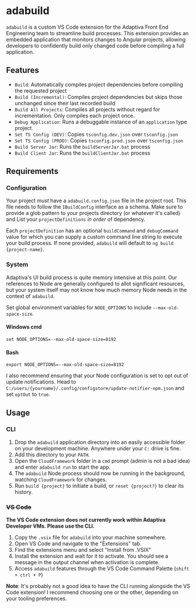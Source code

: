 # adabuild
`adabuild` is a custom VS Code extension for the Adaptiva Front End Engineering team to streamline build processes. This extension provides an embedded application that monitors changes to Angular projects, allowing developers to confidently build only changed code before compiling a full application.

## Features
 - `Build`: Automatically compiles project dependencies before compiling the requested project
 - `Build (Incremental)`: Compiles project dependencies but skips those unchanged since their last recorded build
 - `Build All Projects`: Compiles all projects without regard for incrementation. Only compiles each project once.
 - `Debug Application`: Runs a debuggable instance of an `application` type project.
 - `Set TS Config (DEV)`: Copies `tsconfig.dev.json` over `tsconfig.json`
 - `Set TS Config (PROD)`: Copies `tsconfig.prod.json` over `tsconfig.json`
 - `Build Server Jar`: Runs the `buildServerJar.bat` process
 - `Build Client Jar`: Runs the `buildClientJar.bat` process

## Requirements

### Configuration
Your project _must_ have a `adabuild.config.json` file in the project root. This file needs to follow the `IBuildConfig` interface as a schema. Make sure to provide a glob pattern to your projects directory (or whatever it's called) and List your `projectDefinitions` _in order_ of dependency.

Each `projectDefinition` has an optional `buildCommand` and `debugCommand` value for which you can supply a custom command line string to execute your build process. If none provided, `adabuild` will default to `ng build {project-name}`.

### System
Adaptiva's UI build process is quite memory intensive at this point. Our references to Node are generally configured to allot significant resources, but your system itself may not know how much memory Node needs in the context of `adabuild`.

Set global environment variables for `NODE_OPTIONS` to include `--max-old-space-size`.

#### Windows cmd
```
set NODE_OPTIONS=--max-old-space-size=8192
```

#### Bash
```
export NODE_OPTIONS=--max-old-space-size=8192
```

I also recommend ensuring that your Node configuration is set to opt out of update notifications. Head to `C:/users/{yourname}/.config/configstore/update-notifier-npm.json` and set `optOut` to `true`.

## Usage

### CLI
 1. Drop the `adabuild` application directory into an easily accessible folder on your development machine. Anywhere under your `C:` drive is fine.
 2. Add this directory to your `PATH`.
 3. Open the `CloudFramework` folder in a `cmd` prompt (admin is not a bad idea) and enter `adabuild run` to start the app.
 4. The `adabuild` Node process should now be running in the background, watching `CloudFramework` for changes.
 5. Run `build {project}` to initiate a build, or `reset {project?}` to clear its history.

### ~~VS Code~~

**The VS Code extension does not currently work within Adaptiva Developer VMs. Please use the CLI.**

 1. Copy the `.vsix` file for `adabuild` into your machine somewhere.
 2. Open VS Code and navigate to the "Extensions" tab.
 3. Find the extensions menu and select "Install from .VSIX"
 4. Install the extension and wait for it to activate. You should see a message in the output channel when activation is complete.
 5. Access `adabuild` features through the VS Code Command Palette (`shift + ctrl + P`)

**Note**: It's probably not a good idea to have the CLI running alongside the VS Code extension! I recommend choosing one or the other, depending on your tooling preferences.